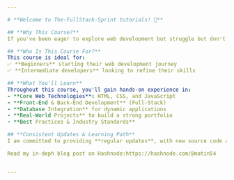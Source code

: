 ```yaml
---

# **Welcome to The-FullStack-Sprint tutorials! 🚀**  

## **Why This Course?**  
If you've been eager to explore web development but struggle but don't find proper place to master each topic clearly, you've come to the right place! This **comprehensive Hindi web development course** is designed to take you from **absolute beginner** to **pro-level developer**, with structured, step-by-step guidance.  

## **Who Is This Course For?**  
This course is ideal for:  
✅ **Beginners** starting their web development journey  
✅ **Intermediate developers** looking to refine their skills   

## **What You'll Learn**  
Throughout this course, you'll gain hands-on experience in:  
- **Core Web Technologies**: HTML, CSS, and JavaScript  
- **Front-End & Back-End Development** (Full-Stack)  
- **Database Integration** for dynamic applications  
- **Real-World Projects** to build a strong portfolio  
- **Best Practices & Industry Standards**  

## **Consistent Updates & Learning Path**  
I am committed to providing **regular updates**, with new source code additions **almost every day**. Follow along with our structured schedule to accelerate your learning! 📅  

Read my in-deph blog post on Hashnode:https://hashnode.com/@matin54


---
```

